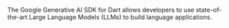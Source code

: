 The Google Generative AI SDK for Dart allows developers to use state-of-the-art
Large Language Models (LLMs) to build language applications.
